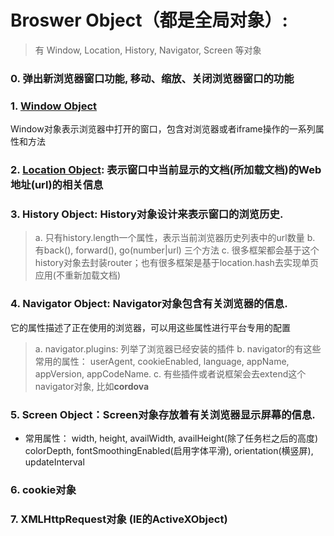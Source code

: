 # Broswer Object（都是全局对象）: 
> 有 Window, Location, History, Navigator, Screen 等对象
### 0. 弹出新浏览器窗口功能, 移动、缩放、关闭浏览器窗口的功能

### 1. [Window Object](https://github.com/dudulaopo833/JS-Projects/blob/master/BroswerObject_WindowObject.md) 
Window对象表示浏览器中打开的窗口，包含对浏览器或者iframe操作的一系列属性和方法   
 
### 2. [Location Object](https://github.com/dudulaopo833/JS-Projects/blob/master/BroswerObject_WindowObject_LocationObject.md): 表示窗口中当前显示的文档(所加载文档)的Web地址(url)的相关信息

### 3. History Object: History对象设计来表示窗口的浏览历史.
> a. 只有history.length一个属性，表示当前浏览器历史列表中的url数量
> b. 有back(), forward(), go(number|url) 三个方法
> c. 很多框架都会基于这个history对象去封装router；也有很多框架是基于location.hash去实现单页应用(不重新加载文档)

### 4. Navigator Object: Navigator对象包含有关浏览器的信息.
它的属性描述了正在使用的浏览器，可以用这些属性进行平台专用的配置
> a. navigator.plugins: 列举了浏览器已经安装的插件
> b. navigator的有这些常用的属性： userAgent, cookieEnabled, language, appName, appVersion, appCodeName.
> c. 有些插件或者说框架会去extend这个navigator对象, 比如**cordova**

### 5. Screen Object：Screen对象存放着有关浏览器显示屏幕的信息.
* 常用属性： 
width, height, availWidth, availHeight(除了任务栏之后的高度)
colorDepth, fontSmoothingEnabled(启用字体平滑), orientation(横竖屏), updateInterval

### 6. cookie对象

### 7. XMLHttpRequest对象 (IE的ActiveXObject)
